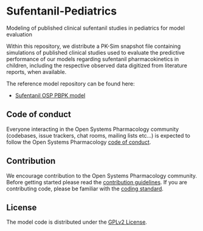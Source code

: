 # Sufentanil-Pediatrics

Modeling of published clinical sufentanil studies in pediatrics for model evaluation

Within this repository, we distribute a PK-Sim snapshot file containing simulations of published clinical studies used to evaluate the predictive performance of our models regarding sufentanil pharmacokinetics in children, including the respective observed data digitized from literature reports, when available.

The reference model repository can be found here:

- [Sufentanil OSP PBPK model](https://github.com/Open-Systems-Pharmacology/Sufentanil-Model)

## Code of conduct
Everyone interacting in the Open Systems Pharmacology community (codebases, issue trackers, chat rooms, mailing lists etc...) is expected to follow the Open Systems Pharmacology [code of conduct](https://github.com/Open-Systems-Pharmacology/Suite/blob/master/CODE_OF_CONDUCT.md#contributor-covenant-code-of-conduct).

## Contribution
We encourage contribution to the Open Systems Pharmacology community. Before getting started please read the [contribution guidelines](https://github.com/Open-Systems-Pharmacology/Suite/blob/master/CONTRIBUTING.md#ways-to-contribute). If you are contributing code, please be familiar with the [coding standard](https://github.com/Open-Systems-Pharmacology/Suite/blob/master/CODING_STANDARDS.md#visual-studio-settings).

## License
The model code is distributed under the [GPLv2 License](https://github.com/Open-Systems-Pharmacology/Suite/blob/develop/LICENSE).
